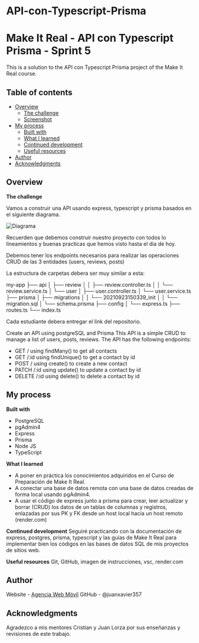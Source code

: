 # API-con-Typescript-Prisma

# Make It Real - API con Typescript Prisma - Sprint 5

This is a solution to the API con Typescript Prisma project of the Make It Real course.

## Table of contents
- [Overview](#overview)
  - [The challenge](#the-challenge)
  - [Screenshot](#screenshot)
- [My process](#my-process)
  - [Built with](#built-with)
  - [What I learned](#what-i-learned)
  - [Continued development](#continued-development)
  - [Useful resources](#useful-resources)
- [Author](#author)
- [Acknowledgments](#acknowledgments)

## Overview

**The challenge**

Vamos a construir una API usando express, typescript y prisma basados en el siguiente diagrama. 

![Diagrama](https://s3.amazonaws.com/makeitreal/images/classroom-prod/16913cae1f82b2ad0024ff93f06506ef.png)

Recuerden que debemos construir nuestro proyecto con todos lo lineamientos y buenas practicas que hemos visto hasta el dia de hoy.

Debemos tener los endpoints necesarios para realizar las operaciones CRUD de las 3 entidades (users, reviews, posts)

La estructura de carpetas debera ser muy similar a esta:

my-app
├── api
│    ├── review
│    │    ├── review.controller.ts
│    │    └── review.service.ts
│    └── user
│         ├── user.controller.ts
│         └── user.service.ts
├── prisma
│    ├── migrations
│    │    └── 20210923150339_init
│    │         └── migration.sql
│    └── schema.prisma
├── config
│    └── express.ts
├── routes.ts
└── index.ts

Cada estudiante debera entregar el link del repositorio.

Create an API using postgreSQL and Prisma
This API is a simple CRUD to manage a list of users, posts, reviews. 
The API has the following endpoints:

- GET / using findMany() to get all contacts
- GET /:id using findUnique() to get a contact by id
- POST / using create() to create a new contact
- PATCH /:id using update() to update a contact by id
- DELETE /:id using delete() to delete a contact by id

## My process

**Built with**
* PostgreSQL
* pgAdmin4
* Express
* Prisma
* Node JS
* TypeScript

**What I learned**
* A poner en práctica los conocimientos adquiridos en el Curso de Preparación de Make It Real.
* A conectar una base de datos remota con una base de datos creadas de forma local usando pgAdmin4.
* A usar el código de express junto a prisma para crear, leer actualizar y borrar (CRUD) los datos 
  de un tablas de columnas y registros, enlazadas por sus PK y FK desde un host local hacia un host remoto (render.com)

**Continued development**
  Seguiré practicando con la documentación de express, postgres, prisma, typescript y las guías de Make It Real 
  para implementar bien los códigos en las bases de datos SQL de mis proyectos de sitios web.

**Useful resources**
  Git, GitHub, imagen de instrucciones, vsc, render.com

## Author
  Website - [Agencia Web Móvil](www.agenciawebmovil.com/)
  GitHub - @juanxavier357

## Acknowledgments
  Agradezco a mis mentores Cristian y Juan Lorza por sus enseñanzas y revisiones de este trabajo.
